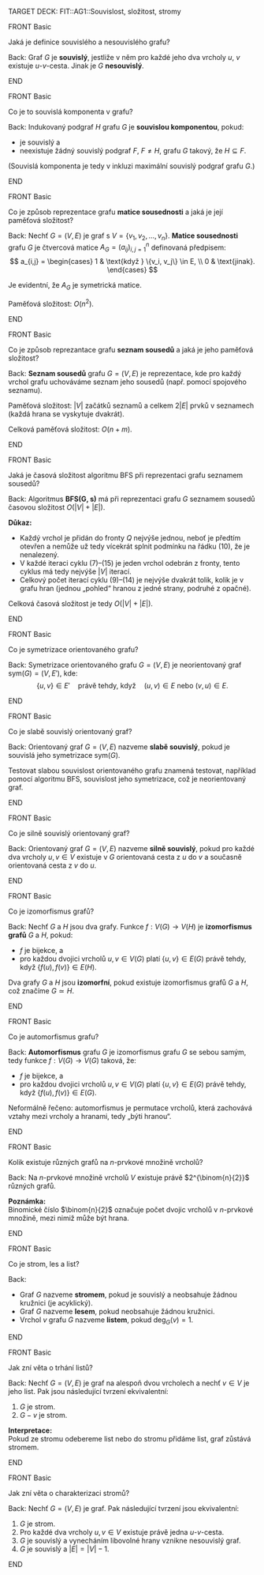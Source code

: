 TARGET DECK: FIT::AG1::Souvislost, složitost, stromy

FRONT
Basic

Jaká je definice souvislého a nesouvislého grafu?

Back:
Graf $G$ je **souvislý**, jestliže v něm pro každé jeho dva vrcholy $u$, $v$ existuje $u$-$v$-cesta. Jinak je $G$ **nesouvislý**.

END

FRONT
Basic

Co je to souvislá komponenta v grafu?

Back:
Indukovaný podgraf $H$ grafu $G$ je **souvislou komponentou**, pokud:
- je souvislý a
- neexistuje žádný souvislý podgraf $F$, $F \neq H$, grafu $G$ takový, že $H \subseteq F$.

(Souvislá komponenta je tedy v inkluzi maximální souvislý podgraf grafu $G$.)

END

FRONT
Basic

Co je způsob reprezentace grafu **matice sousednosti** a jaká je její paměťová složitost?

Back:
Nechť $G = (V, E)$ je graf s $V = \{v_1, v_2, \dots, v_n\}$. **Matice sousednosti** grafu $G$ je čtvercová matice $A_G = (a_{ij})_{i,j=1}^n$ definovaná předpisem:
$$
a_{i,j} = 
\begin{cases} 
1 & \text{když } \{v_i, v_j\} \in E, \\
0 & \text{jinak}.
\end{cases}
$$

Je evidentní, že $A_G$ je symetrická matice.

Paměťová složitost: $O(n^2)$.

END

FRONT
Basic

Co je způsob reprezantace grafu **seznam sousedů** a jaká je jeho paměťová složitost?

Back:
**Seznam sousedů** grafu $G = (V, E)$ je reprezentace, kde pro každý vrchol grafu uchováváme seznam jeho sousedů (např. pomocí spojového seznamu).

Paměťová složitost: $|V|$ začátků seznamů a celkem $2|E|$ prvků v seznamech (každá hrana se vyskytuje dvakrát).

Celková paměťová složitost: $O(n + m)$.

END


FRONT
Basic

Jaká je časová složitost algoritmu BFS při reprezentaci grafu seznamem sousedů?

Back:
Algoritmus **BFS(G, s)** má při reprezentaci grafu $G$ seznamem sousedů časovou složitost $O(|V| + |E|)$.

**Důkaz:**  
- Každý vrchol je přidán do fronty $Q$ nejvýše jednou, neboť je předtím otevřen a nemůže už tedy vícekrát splnit podmínku na řádku (10), že je nenalezený.
- V každé iteraci cyklu (7)–(15) je jeden vrchol odebrán z fronty, tento cyklus má tedy nejvýše $|V|$ iterací.
- Celkový počet iterací cyklu (9)–(14) je nejvýše dvakrát tolik, kolik je v grafu hran (jednou „pohled“ hranou z jedné strany, podruhé z opačné).

Celková časová složitost je tedy $O(|V| + |E|)$.

END

FRONT
Basic

Co je symetrizace orientovaného grafu?

Back:
Symetrizace orientovaného grafu $G = (V, E)$ je neorientovaný graf $\text{sym}(G) = (V, E')$, kde:
$$
\{u, v\} \in E' \quad \text{právě tehdy, když} \quad (u, v) \in E \text{ nebo } (v, u) \in E.
$$

END



FRONT
Basic

Co je slabě souvislý orientovaný graf?

Back:
Orientovaný graf $G = (V, E)$ nazveme **slabě souvislý**, pokud je souvislá jeho symetrizace $\text{sym}(G)$.

Testovat slabou souvislost orientovaného grafu znamená testovat, například pomocí algoritmu BFS, souvislost jeho symetrizace, což je neorientovaný graf.

END

FRONT
Basic

Co je silně souvislý orientovaný graf?

Back:
Orientovaný graf $G = (V, E)$ nazveme **silně souvislý**, pokud pro každé dva vrcholy $u, v \in V$ existuje v $G$ orientovaná cesta z $u$ do $v$ a současně orientovaná cesta z $v$ do $u$.

END

FRONT
Basic

Co je izomorfismus grafů?

Back:
Nechť $G$ a $H$ jsou dva grafy. Funkce $f : V(G) \rightarrow V(H)$ je **izomorfismus grafů** $G$ a $H$, pokud:
- $f$ je bijekce, a
- pro každou dvojici vrcholů $u, v \in V(G)$ platí $\{u, v\} \in E(G)$ právě tehdy, když $\{f(u), f(v)\} \in E(H)$.

Dva grafy $G$ a $H$ jsou **izomorfní**, pokud existuje izomorfismus grafů $G$ a $H$, což značíme $G \simeq H$.

END

FRONT
Basic

Co je automorfismus grafu?

Back:
**Automorfismus** grafu $G$ je izomorfismus grafu $G$ se sebou samým, tedy funkce $f : V(G) \rightarrow V(G)$ taková, že:
- $f$ je bijekce, a
- pro každou dvojici vrcholů $u, v \in V(G)$ platí $\{u, v\} \in E(G)$ právě tehdy, když $\{f(u), f(v)\} \in E(G)$.

Neformálně řečeno: automorfismus je permutace vrcholů, která zachovává vztahy mezi vrcholy a hranami, tedy „býti hranou“.

END

FRONT
Basic

Kolik existuje různých grafů na $n$-prvkové množině vrcholů?

Back:
Na $n$-prvkové množině vrcholů $V$ existuje právě $2^{\binom{n}{2}}$ různých grafů.

**Poznámka:**  
Binomické číslo $\binom{n}{2}$ označuje počet dvojic vrcholů v $n$-prvkové množině, mezi nimiž může být hrana.

END

FRONT
Basic

Co je strom, les a list?

Back:
- Graf $G$ nazveme **stromem**, pokud je souvislý a neobsahuje žádnou kružnici (je acyklický).
- Graf $G$ nazveme **lesem**, pokud neobsahuje žádnou kružnici.
- Vrchol $v$ grafu $G$ nazveme **listem**, pokud $\deg_G(v) = 1$.

END

FRONT
Basic

Jak zní věta o trhání listů?

Back:
Nechť $G = (V, E)$ je graf na alespoň dvou vrcholech a nechť $v \in V$ je jeho list. Pak jsou následující tvrzení ekvivalentní:
1. $G$ je strom.
2. $G - v$ je strom.

**Interpretace:**  
Pokud ze stromu odebereme list nebo do stromu přidáme list, graf zůstává stromem.

END

FRONT
Basic

Jak zní věta o charakterizaci stromů?

Back:
Nechť $G = (V, E)$ je graf. Pak následující tvrzení jsou ekvivalentní:
1. $G$ je strom.
2. Pro každé dva vrcholy $u, v \in V$ existuje právě jedna $u$-$v$-cesta.
3. $G$ je souvislý a vynecháním libovolné hrany vznikne nesouvislý graf.
4. $G$ je souvislý a $|E| = |V| - 1$.

END

